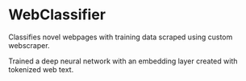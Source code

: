 # WebClassifier
Classifies novel webpages with training data scraped using custom webscraper.

Trained a deep neural network with an embedding layer created with tokenized web text. 
